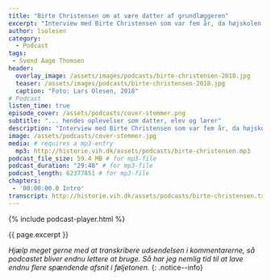 ```yaml
---
title: "Birte Christensen om at være datter af grundlæggeren"
excerpt: "Interview med Birte Christensen som var fem år, da højskolen blev etableret, og som datter af Svend Aage Thomsen har hun naturligvis mange minder fra sine år på Den Jyske Idrætsskole."
author: lsolesen
category:
  - Podcast
tags:
 - Svend Aage Thomsen
header:
  overlay_image: /assets/images/podcasts/birte-christensen-2018.jpg
  teaser: /assets/images/podcasts/birte-christensen-2018.jpg
  caption: "Foto: Lars Olesen, 2018"
# Podcast
listen_time: true
episode_cover: /assets/podcasts/cover-stemmer.png
subtitle: "... hendes oplevelser som datter, elev og lærer"
description: "Interview med Birte Christensen som var fem år, da højskolen blev etableret, og som datter af Svend Aage Thomsen har hun naturligvis mange minder fra sine år på Den Jyske Idrætsskole."
image: /assets/podcasts/cover-stemmer.jpg
media: # requires a mp3-entry
  mp3: http://historie.vih.dk/assets/podcasts/birte-christensen.mp3
podcast_file_size: 59.4 MB # for mp3-file
podcast_duration: "29:48" # for mp3-file
podcast_length: 62377851 # for mp3-file
chapters:
 - '00:00:00.0 Intro'
transcript: http://historie.vih.dk/assets/podcasts/birte-christensen.txt
---
```


{% include podcast-player.html %}

{{ page.excerpt }}

_Hjælp meget gerne med at transkribere udsendelsen i kommentarerne, så podcastet bliver endnu lettere at bruge. Så har jeg nemlig tid til at lave endnu flere spændende afsnit i føljetonen._
{: .notice--info}
